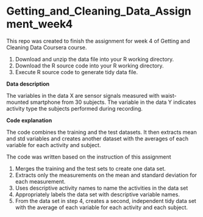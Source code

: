 # Getting_and_Cleaning_Data_Assignment_week4

This repo was created to finish the assignment for week 4 of Getting and Cleaning Data Coursera course.

1. Download and unzip the data file into your R working directory.
2. Download the R source code into your R working directory.
3. Execute R source code to generate tidy data file.

<b>Data description</b>

The variables in the data X are sensor signals measured with waist-mounted smartphone from 30 subjects. The variable in the data Y indicates activity type the subjects performed during recording.

<b>Code explanation </b>

The code combines the training and the test datasets. It then extracts mean and std variables and creates another dataset with the averages of each variable for each activity and subject.

The code was written based on the instruction of this assignment

1. Merges the training and the test sets to create one data set.
2. Extracts only the measurements on the mean and standard deviation for each measurement.
3. Uses descriptive activity names to name the activities in the data set
4. Appropriately labels the data set with descriptive variable names.
5. From the data set in step 4, creates a second, independent tidy data set with the average of each variable for each activity and each subject.

